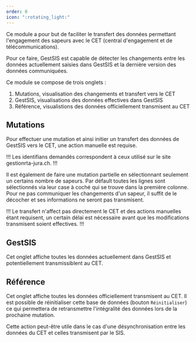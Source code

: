 ```yaml
---
order: 0
icon: ":rotating_light:"
---
```


Ce module a pour but de faciliter le transfert des données permettant l'engagement des sapeurs avec le CET (central d'engagement et de télécommunications).

Pour ce faire, GestSIS est capable de détecter les changements entre les données actuellement saisies dans GestSIS et la dernière version des données communiquées.

Ce module se compose de trois onglets :

1. Mutations, visualisation des changements et transfert vers le CET
2. GestSIS, visualisations des données effectives dans GestSIS
3. Référence, visualistions des données officiellement transmisent au CET

## Mutations

Pour effectuer une mutation et ainsi initier un transfert des données de GestSIS vers le CET, une action manuelle est requise.

!!!
Les identifians demandés correspondent à ceux utilisé sur le site gestionrta-jura.ch.
!!!

Il est également de faire une mutation partielle en sélectionnant seulement un certains nombre de sapeurs.
Par défault toutes les lignes sont sélectionnés via leur case à coché qui se trouve dans la première colonne.
Pour ne pas communiquer les changements d'un sapeur, il suffit de le décocher et ses informations ne seront pas transmisent.

!!!
Le transfert n'affect pas directement le CET et des actions manuelles étant requisent, un certain délai est nécessaire avant que les modifications transmisent soient effectives.
!!!

## GestSIS

Cet onglet affiche toutes les données actuellement dans GestSIS et potentiellement transmissiblent au CET.

## Référence

Cet onglet affiche toutes les données officiellement transmisent au CET.
Il est possible de réinitialiser cette base de données (bouton `Réinitialiser`) ce qui permettera de retransmettre l'intégralité des données lors de la prochaine mutation.

Cette action peut-être utile dans le cas d'une désynchronisation entre les données du CET et celles transmisent par le SIS.
